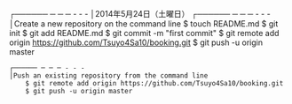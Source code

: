 ┌────── ─ ─ ─ - - -
│2014年5月24日（土曜日）
	┌────── ─ ─ ─ - - -
	│Create a new repository on the command line
		$ touch README.md
		$ git init
		$ git add README.md
		$ git commit -m "first commit"
		$ git remote add origin https://github.com/Tsuyo4Sa10/booking.git
		$ git push -u origin master

	┌────── ─ ─ ─ - - -
	│Push an existing repository from the command line
		$ git remote add origin https://github.com/Tsuyo4Sa10/booking.git
		$ git push -u origin master


